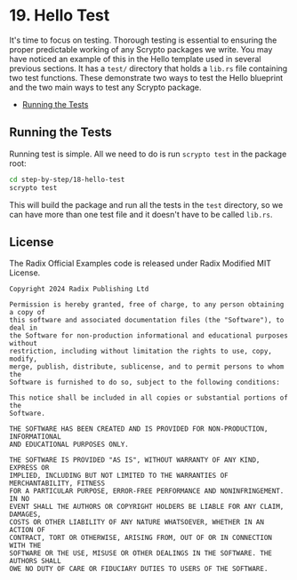 # 19. Hello Test

It's time to focus on testing. Thorough testing is essential to ensuring the
proper predictable working of any Scrypto packages we write. You may have
noticed an example of this in the Hello template used in several previous
sections. It has a `test/` directory that holds a `lib.rs` file containing two
test functions. These demonstrate two ways to test the Hello blueprint and the
two main ways to test any Scrypto package.

- [Running the Tests](#running-the-tests)

## Running the Tests

Running test is simple. All we need to do is run `scrypto test` in the package
root:

```sh
cd step-by-step/18-hello-test
scrypto test
```

This will build the package and run all the tests in the `test` directory, so we
can have more than one test file and it doesn't have to be called `lib.rs`.


## License

The Radix Official Examples code is released under Radix Modified MIT License.

    Copyright 2024 Radix Publishing Ltd

    Permission is hereby granted, free of charge, to any person obtaining a copy of
    this software and associated documentation files (the "Software"), to deal in
    the Software for non-production informational and educational purposes without
    restriction, including without limitation the rights to use, copy, modify,
    merge, publish, distribute, sublicense, and to permit persons to whom the
    Software is furnished to do so, subject to the following conditions:

    This notice shall be included in all copies or substantial portions of the
    Software.

    THE SOFTWARE HAS BEEN CREATED AND IS PROVIDED FOR NON-PRODUCTION, INFORMATIONAL
    AND EDUCATIONAL PURPOSES ONLY.

    THE SOFTWARE IS PROVIDED "AS IS", WITHOUT WARRANTY OF ANY KIND, EXPRESS OR
    IMPLIED, INCLUDING BUT NOT LIMITED TO THE WARRANTIES OF MERCHANTABILITY, FITNESS
    FOR A PARTICULAR PURPOSE, ERROR-FREE PERFORMANCE AND NONINFRINGEMENT. IN NO
    EVENT SHALL THE AUTHORS OR COPYRIGHT HOLDERS BE LIABLE FOR ANY CLAIM, DAMAGES,
    COSTS OR OTHER LIABILITY OF ANY NATURE WHATSOEVER, WHETHER IN AN ACTION OF
    CONTRACT, TORT OR OTHERWISE, ARISING FROM, OUT OF OR IN CONNECTION WITH THE
    SOFTWARE OR THE USE, MISUSE OR OTHER DEALINGS IN THE SOFTWARE. THE AUTHORS SHALL
    OWE NO DUTY OF CARE OR FIDUCIARY DUTIES TO USERS OF THE SOFTWARE.